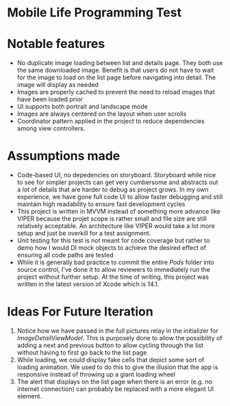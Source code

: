 # Mobile Life Programming Test

# Notable features
- No duplicate image loading between list and details page. They both use the same downloaded image. Benefit is that users do not have to wait for the image to load on the list page before navigating into detail. The image will display as needed
- Images are properly cached to prevent the need to reload images that have been loaded prior
- UI supports both portrait and landscape mode
- Images are always centered on the layout when user scrolls 
- Coordinator pattern applied in the project to reduce dependencies among view controllers.

# Assumptions made
- Code-based UI, no depedencies on storyboard. Storyboard while nice to see for simpler projects can get very cumbersome and abstracts out a lot of details that are harder to debug as project grows. In my own experience, we have gone full code UI to allow faster debugging and still maintain high readability to ensure fast development cycles
- This project is written in MVVM instead of something more advance like VIPER because the projet scope is rather small and file size are still relatively acceptable. An architecture like VIPER would take a lot more setup and just be overkill for a test assignment. 
- Unit testing for this test is not meant for code coverage but rather to demo how I would DI mock objects to achieve the desired effect of ensuring all code paths are tested
- While it is generally bad practice to commit the entire *Pods* folder into source control, I've done it to allow reviewers to immediately run the project without further setup. At the time of writing, this project was written in the latest version of Xcode which is 14.1.

# Ideas For Future Iteration
1. Notice how we have passed in the full pictures relay in the initializer for *ImageDetailViewModel*. This is purposely done to allow the possibility of adding a next and previous button to allow cycling through the list without having to first go back to the list page
2. While loading, we could display fake cells that depict some sort of loading animation. We used to do this to give the illusion that the app is responsive instead of throwing up a giant loading wheel
3. The alert that displays on the list page when there is an error (e.g. no internet connection) can probably be replaced with a more elegant UI element.
